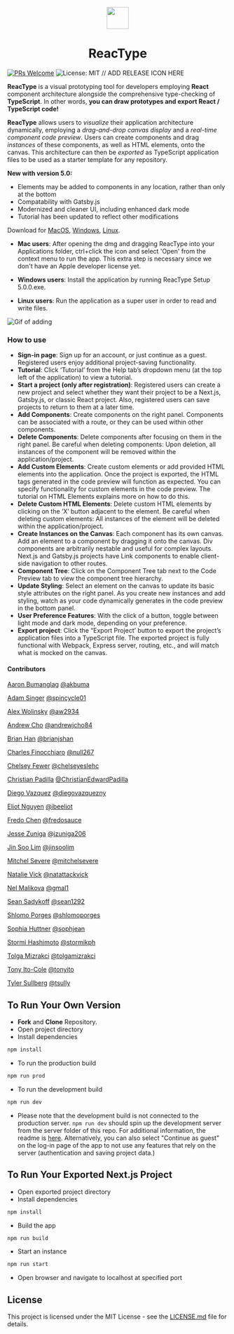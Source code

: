<p align="center">
  <img width="50" src=https://i.imgur.com/Z2aKWji.png?1>
  <h1 align="center">ReacType </h1>
</p>

[![PRs Welcome](https://img.shields.io/badge/PRs-welcome-brightgreen.svg)](https://github.com/team-reactype/ReacType/pulls)
![License: MIT](https://img.shields.io/badge/License-MIT-blue.svg)
// ADD RELEASE ICON HERE

**ReacType** is a visual prototyping tool for developers employing **React** component architecture alongside the comprehensive type-checking of **TypeScript**.
In other words, **you can draw prototypes and export React / TypeScript code!**

**ReacType** allows users to _visualize_ their application architecture dynamically, employing a _drag-and-drop canvas display_ and a _real-time component code preview_. Users can create components and drag _instances_ of these components, as well as HTML elements, onto the canvas. This architecture can then be _exported_ as TypeScript application files to be used as a starter template for any repository.


**New with version 5.0:**

- Elements may be added to components in any location, rather than only at the bottom
- Compatability with Gatsby.js
- Modernized and cleaner UI, including enhanced dark mode
- Tutorial has been updated to reflect other modifications

Download for [MacOS](https://github.com/team-reactype/ReacType/releases), [Windows](https://github.com/team-reactype/ReacType/releases/), [Linux](https://github.com/team-reactype/ReacType/releases/).

- **Mac users**: After opening the dmg and dragging ReacType into your Applications folder, ctrl+click the icon and select 'Open' from the context menu to run the app. This extra step is necessary since we don't have an Apple developer license yet.

- **Windows users**: Install the application by running ReacType Setup 5.0.0.exe.

- **Linux users**: Run the application as a super user in order to read and write files.

![Gif of adding](https://i.imgur.com/Ioqkr00.gif)

### How to use

- **Sign-in page**: Sign up for an account, or just continue as a guest. Registered users enjoy additional project-saving functionality.
- **Tutorial**: Click ‘Tutorial’ from the Help tab’s dropdown menu (at the top left of the application) to view a tutorial.
- **Start a project (only after registration)**: Registered users can create a new project and select whether they want their project to be a Next.js, Gatsby.js, or classic React project. Also, registered users can save projects to return to them at a later time.
- **Add Components**: Create components on the right panel. Components can be associated with a route, or they can be used within other components.
- **Delete Components**: Delete components after focusing on them in the right panel. Be careful when deleting components: Upon deletion, all instances of the component will be removed within the application/project.
- **Add Custom Elements**: Create custom elements or add provided HTML elements into the application. Once the project is exported, the HTML tags generated in the code preview will function as expected. You can specify functionality for custom elements in the code preview. The tutorial on HTML Elements explains more on how to do this.
- **Delete Custom HTML Elements**: Delete custom HTML elements by clicking on the ‘X’ button adjacent to the element. Be careful when deleting custom elements: All instances of the element will be deleted within the application/project.
- **Create Instances on the Canvas**: Each component has its own canvas. Add an element to a component by dragging it onto the canvas. Div components are arbitrarily nestable and useful for complex layouts. Next.js and Gatsby.js projects have Link components to enable client-side navigation to other routes.
- **Component Tree**: Click on the Component Tree tab next to the Code Preview tab to view the component tree hierarchy.
- **Update Styling**: Select an element on the canvas to update its basic style attributes on the right panel. As you create new instances and add styling, watch as your code dynamically generates in the code preview in the bottom panel.
- **User Preference Features**: With the click of a button, toggle between light mode and dark mode, depending on your preference.
- **Export project**: Click the “Export Project’ button to export the project’s application files into a TypeScript file. The exported project is fully functional with Webpack, Express server, routing, etc., and will match what is mocked on the canvas.

#### Contributors

[Aaron Bumanglag](https://www.linkedin.com/in/akbuma) [@akbuma](https://github.com/akbuma)

[Adam Singer](https://linkedin.com/in/adsing) [@spincycle01](https://github.com/spincycle01)

[Alex Wolinsky](https://www.linkedin.com/in/alex-wolinsky-80ab591b2/) [@aw2934](https://github.com/aw2934/)

[Andrew Cho](https://www.linkedin.com/in/andrewjcho84/) [@andrewjcho84](https://github.com/andrewjcho84)

[Brian Han](https://www.linkedin.com/in/brianjisoohan/) [@brianjshan](https://github.com/brianjshan)

[Charles Finocchiaro](https://www.linkedin.com/in/charles-finocchiaro-62440040/) [@null267](https://github.com/null267)

[Chelsey Fewer](https://www.linkedin.com/in/chelsey-fewer/) [@chelseyeslehc](https://github.com/chelseyeslehc)

[Christian Padilla](https://linkedin.com/in/ChristianEdwardPadilla) [@ChristianEdwardPadilla](https://github.com/ChristianEdwardPadilla)

[Diego Vazquez](https://www.linkedin.com/in/diegovazquezny/) [@diegovazquezny](https://github.com/diegovazquezny)

[Eliot Nguyen](https://linkedin.com/in/ibeeliot) [@ibeeliot](https://github.com/ibeeliot)

[Fredo Chen](https://www.linkedin.com/in/fredochen/) [@fredosauce](https://github.com/fredosauce)

[Jesse Zuniga](https://linkedin.com/in/jesse-zuniga) [@jzuniga206](https://github.com/jzuniga206)

[Jin Soo Lim](https://www.linkedin.com/in/jin-soo-lim-3a567b1b3/) [@jinsoolim](https://github.com/jinsoolim)

[Mitchel Severe](https://www.linkedin.com/in/misevere/) [@mitchelsevere](https://github.com/mitchelsevere)

[Natalie Vick](https://www.linkedin.com/in/vicknatalie/) [@natattackvick](https://github.com/natattackvick)

[Nel Malikova](https://www.linkedin.com/in/gmalikova/) [@gmal1](https://github.com/gmal1)

[Sean Sadykoff](https://www.linkedin.com/in/sean-sadykoff/) [@sean1292](https://github.com/sean1292)

[Shlomo Porges](https://linkedin.com/shlomoporges) [@shlomoporges](https://github.com/ShlomoPorges)

[Sophia Huttner](https://www.linkedin.com/in/sophia-huttner-68315975/) [@sophjean](https://github.com/sophjean)

[Stormi Hashimoto](https://www.linkedin.com/in/stormikph/) [@stormikph](https://github.com/stormikph)

[Tolga Mizrakci](https://linkedin.com/in/tolga-mizrakci) [@tolgamizrakci](https://github.com/tolgamizrakci)

[Tony Ito-Cole](https://linkedin.com/in/tony-ito-cole) [@tonyito](https://github.com/tonyito)

[Tyler Sullberg](https://www.linkedin.com/in/tyler-sullberg) [@tsully](https://github.com/tsully)

## To Run Your Own Version

- **Fork** and **Clone** Repository.
- Open project directory
- Install dependencies

```bash
npm install
```

- To run the production build

```bash
npm run prod
```

- To run the development build

```bash
npm run dev
```

- Please note that the development build is not connected to the production server. `npm run dev` should spin up the development server from the server folder of this repo. For additional information, the readme is [here](https://github.com/open-source-labs/ReacType/blob/master/server/README.md). Alternatively, you can also select "Continue as guest" on the log-in page of the app to not use any features that rely on the server (authentication and saving project data.)

## To Run Your Exported Next.js Project

- Open exported project directory
- Install dependencies

```bash
npm install
```

- Build the app

```bash
npm run build
```

- Start an instance

```bash
npm run start
```

- Open browser and navigate to localhost at specified port

## License

This project is licensed under the MIT License - see the [LICENSE.md](https://github.com/team-reactype/ReacType/blob/development/LICENSE.md) file for details.
